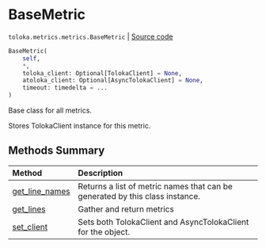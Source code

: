# BaseMetric
`toloka.metrics.metrics.BaseMetric` | [Source code](https://github.com/Toloka/toloka-kit/blob/v0.1.26/src/metrics/metrics.py#L68)

```python
BaseMetric(
    self,
    *,
    toloka_client: Optional[TolokaClient] = None,
    atoloka_client: Optional[AsyncTolokaClient] = None,
    timeout: timedelta = ...
)
```

Base class for all metrics.


Stores TolokaClient instance for this metric.

## Methods Summary

| Method | Description |
| :------| :-----------|
[get_line_names](toloka.metrics.metrics.BaseMetric.get_line_names.md)| Returns a list of metric names that can be generated by this class instance.
[get_lines](toloka.metrics.metrics.BaseMetric.get_lines.md)| Gather and return metrics
[set_client](toloka.metrics.metrics.BaseMetric.set_client.md)| Sets both TolokaClient and AsyncTolokaClient for the object.
